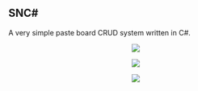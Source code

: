 ## SNC#
A very simple paste board CRUD system written in C#.
<p align="center">
<img src="https://i.ibb.co/3052KJG/1.png"/>
</p>

<p align="center">
<img src="https://i.ibb.co/3Fz6PSy/2.png"/>
</p>

<p align="center">
<img src="https://i.ibb.co/vqmRgH2/3.png"/>
</p>

